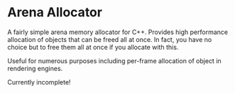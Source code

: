 # Arena Allocator

A fairly simple arena memory allocator for C++. Provides high performance allocation of objects that can be freed all at once. In fact, you have no choice but to free them all at once if you allocate with this.

Useful for numerous purposes including per-frame allocation of object in rendering engines.

Currently incomplete!

